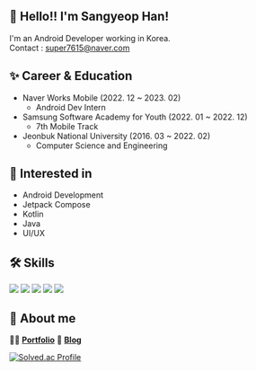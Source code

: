 ## 👋 Hello!!  I'm Sangyeop Han!
I'm an Android Developer working in Korea. </br>
Contact : super7615@naver.com

## ✨ Career & Education
- Naver Works Mobile (2022. 12 ~ 2023. 02)
  - Android Dev Intern
- Samsung Software Academy for Youth (2022. 01 ~ 2022. 12)
  - 7th Mobile Track  
- Jeonbuk National University (2016. 03 ~ 2022. 02)
  - Computer Science and Engineering

## 🤔 Interested in
- Android Development
- Jetpack Compose  
- Kotlin
- Java
- UI/UX

## 🛠️ Skills
<div>
  <img src="https://img.shields.io/badge/android-3DDC84?style=flat&logo=android&logoColor=white"> 
  <img src="https://img.shields.io/badge/kotlin-7F52FF?style=flat&logo=kotlin&logoColor=white"> 
  <img src="https://img.shields.io/badge/java-007396?style=flat&logo=java&logoColor=white"> 
  <img src="https://img.shields.io/badge/firebase-FFCA28?style=flat&logo=firebase&logoColor=white">
  <img src="https://img.shields.io/badge/Jetpack Compose-4285F4?style=flat&logo=jetpack-compose&logoColor=white"> 
</div>

## 💭 About me
💁‍♂️ [**Portfolio**](https://sweltering-enthusiasm-d6a.notion.site/cc5a5bf472bd40e99bc659de25e72d35)
📝 [**Blog**](https://hanyeop.tistory.com/)

[![Solved.ac Profile](http://mazassumnida.wtf/api/v2/generate_badge?boj=dhskdlwu)](https://solved.ac/dhskdlwu/)

